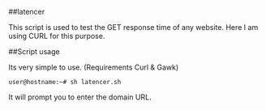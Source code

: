 ##latencer

This script is used to test the GET response time of any website. Here I am using CURL for this purpose. 

##Script usage

Its very simple to use. (Requirements Curl & Gawk)

`user@hostname:~# sh latencer.sh`

It will prompt you to enter the domain URL.
